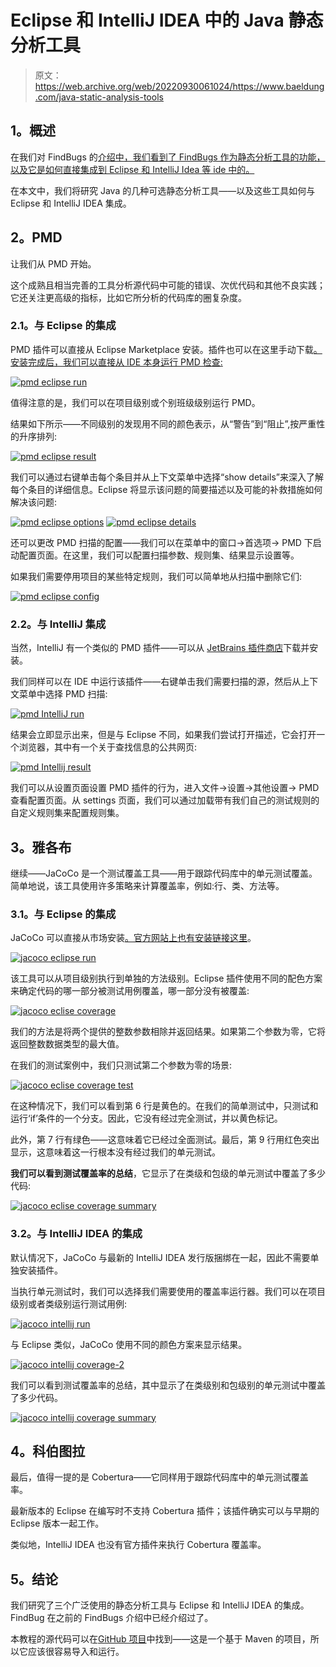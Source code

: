 # Eclipse 和 IntelliJ IDEA 中的 Java 静态分析工具

> 原文：<https://web.archive.org/web/20220930061024/https://www.baeldung.com/java-static-analysis-tools>

## 1。概述

在我们对 FindBugs 的[介绍中，我们看到了 FindBugs 作为静态分析工具的功能，以及它是如何直接集成到 Eclipse 和 IntelliJ Idea 等 ide 中的。](/web/20221128105659/https://www.baeldung.com/intro-to-findbugs)

在本文中，我们将研究 Java 的几种可选静态分析工具——以及这些工具如何与 Eclipse 和 IntelliJ IDEA 集成。

## 2。PMD

让我们从 PMD 开始。

这个成熟且相当完善的工具分析源代码中可能的错误、次优代码和其他不良实践；它还关注更高级的指标，比如它所分析的代码库的圈复杂度。

### 2.1。与 Eclipse 的集成

PMD 插件可以直接从 Eclipse Marketplace 安装。插件也可以在这里手动下载[。安装完成后，我们可以直接从 IDE 本身运行 PMD 检查:](https://web.archive.org/web/20221128105659/https://pmd.github.io/pmd-5.8.1/usage/integrations.html#Eclipse)

[![pmd eclipse run](img/6305b3d002e9b01ce0c01eaf94b6d226.png)](/web/20221128105659/https://www.baeldung.com/wp-content/uploads/2017/07/pmd_eclipse_run.png)

值得注意的是，我们可以在项目级别或个别班级级别运行 PMD。

结果如下所示——不同级别的发现用不同的颜色表示，从“警告”到“阻止”,按严重性的升序排列:

[![pmd eclipse result](img/537a4ae30bdab501c6be0e4ff5df7d44.png)](/web/20221128105659/https://www.baeldung.com/wp-content/uploads/2017/07/pmd_eclipse_result.png)

我们可以通过右键单击每个条目并从上下文菜单中选择“show details”来深入了解每个条目的详细信息。Eclipse 将显示该问题的简要描述以及可能的补救措施如何解决该问题:

[![pmd eclipse options](img/34b0258884b952e251acdc2323f3ee5e.png)](/web/20221128105659/https://www.baeldung.com/wp-content/uploads/2017/07/pmd_eclipse_options.png) [![pmd eclipse details](img/470dccf3089d6340af8b78d7943b2fb2.png)](/web/20221128105659/https://www.baeldung.com/wp-content/uploads/2017/07/pmd_eclipse_details.png)

还可以更改 PMD 扫描的配置——我们可以在菜单中的窗口->首选项-> PMD 下启动配置页面。在这里，我们可以配置扫描参数、规则集、结果显示设置等。

如果我们需要停用项目的某些特定规则，我们可以简单地从扫描中删除它们:

[![pmd eclipse config](img/e2bcbb06a267ff7a90c43ca2100385d8.png)](/web/20221128105659/https://www.baeldung.com/wp-content/uploads/2017/07/pmd_eclipse_config.png)

### 2.2。与 IntelliJ 集成

当然，IntelliJ 有一个类似的 PMD 插件——可以从 [JetBrains 插件商店](https://web.archive.org/web/20221128105659/https://plugins.jetbrains.com/plugin/1137-pmdplugin)下载并安装。

我们同样可以在 IDE 中运行该插件——右键单击我们需要扫描的源，然后从上下文菜单中选择 PMD 扫描:

[![pmd IntelliJ run](img/e5572d6a67e44838940d6de493e60a6b.png)](/web/20221128105659/https://www.baeldung.com/wp-content/uploads/2017/07/pmd_IntelliJ_run.png)

结果会立即显示出来，但是与 Eclipse 不同，如果我们尝试打开描述，它会打开一个浏览器，其中有一个关于查找信息的公共网页:

[![pmd Intellij result](img/4436349905e5bb59228a3b6481486329.png)](/web/20221128105659/https://www.baeldung.com/wp-content/uploads/2017/07/pmd_Intellij_result.png)

我们可以从设置页面设置 PMD 插件的行为，进入文件->设置->其他设置-> PMD 查看配置页面。从 settings 页面，我们可以通过加载带有我们自己的测试规则的自定义规则集来配置规则集。

## 3。雅各布

继续——JaCoCo 是一个测试覆盖工具——用于跟踪代码库中的单元测试覆盖。简单地说，该工具使用许多策略来计算覆盖率，例如:行、类、方法等。

### 3.1。与 Eclipse 的集成

JaCoCo 可以直接从市场安装[。官方网站上也有安装链接](https://web.archive.org/web/20221128105659/https://marketplace.eclipse.org/content/eclemma-java-code-coverage)[这里](https://web.archive.org/web/20221128105659/http://www.eclemma.org/installation.html)。

[![jacoco eclipse run](img/81d92b6cf3bab3bd920d8854442efa44.png)](/web/20221128105659/https://www.baeldung.com/wp-content/uploads/2017/07/jacoco_eclipse_run.png)

该工具可以从项目级别执行到单独的方法级别。Eclipse 插件使用不同的配色方案来确定代码的哪一部分被测试用例覆盖，哪一部分没有被覆盖:

[![jacoco eclise coverage](img/d91ebae1b4ccf22aa7c367ad8c00923e.png)](/web/20221128105659/https://www.baeldung.com/wp-content/uploads/2017/07/jacoco_eclise_coverage.png)

我们的方法是将两个提供的整数参数相除并返回结果。如果第二个参数为零，它将返回整数数据类型的最大值。

在我们的测试案例中，我们只测试第二个参数为零的场景:

[![jacoco eclise coverage test](img/2d9710ba5625882c95ae4e6700940060.png)](/web/20221128105659/https://www.baeldung.com/wp-content/uploads/2017/07/jacoco_eclise_coverage_test.png)

在这种情况下，我们可以看到第 6 行是黄色的。在我们的简单测试中，只测试和运行‘if’条件的一个分支。因此，它没有经过完全测试，并以黄色标记。

此外，第 7 行有绿色——这意味着它已经过全面测试。最后，第 9 行用红色突出显示，这意味着这一行根本没有经过我们的单元测试。

**我们可以看到测试覆盖率的总结**，它显示了在类级和包级的单元测试中覆盖了多少代码:

[![jacoco eclise coverage summary](img/6c5fb55daee1a9930295239880f18e45.png)](/web/20221128105659/https://www.baeldung.com/wp-content/uploads/2017/07/jacoco_eclise_coverage_summary.png)

### 3.2。与 IntelliJ IDEA 的集成

默认情况下，JaCoCo 与最新的 IntelliJ IDEA 发行版捆绑在一起，因此不需要单独安装插件。

当执行单元测试时，我们可以选择我们需要使用的覆盖率运行器。我们可以在项目级别或者类级别运行测试用例:

[![jacoco intellij run](img/3085cc3d5bb99d8f609cf12c67e64583.png)](/web/20221128105659/https://www.baeldung.com/wp-content/uploads/2017/07/jacoco_intellij_run.png)

与 Eclipse 类似，JaCoCo 使用不同的颜色方案来显示结果。

[![jacoco intellij coverage-2](img/87addedd6d162f614f7f15fa99b72b1d.png)](/web/20221128105659/https://www.baeldung.com/wp-content/uploads/2017/07/jacoco_intellij_coverage-2.png)

我们可以看到测试覆盖率的总结，其中显示了在类级别和包级别的单元测试中覆盖了多少代码。

[![jacoco intellij coverage summary](img/aa079f2b9df6f9d615bf05d67541edfb.png)](/web/20221128105659/https://www.baeldung.com/wp-content/uploads/2017/07/jacoco_intellij_coverage_summary.png)

## 4。科伯图拉

最后，值得一提的是 Cobertura——它同样用于跟踪代码库中的单元测试覆盖率。

最新版本的 Eclipse 在编写时不支持 Cobertura 插件；该插件确实可以与早期的 Eclipse 版本一起工作。

类似地，IntelliJ IDEA 也没有官方插件来执行 Cobertura 覆盖率。

## 5。结论

我们研究了三个广泛使用的静态分析工具与 Eclipse 和 IntelliJ IDEA 的集成。FindBug 在之前的 FindBugs 介绍中已经介绍过了。

本教程的源代码可以在[GitHub 项目](https://web.archive.org/web/20221128105659/https://github.com/eugenp/tutorials/tree/master/static-analysis "The Full Registration Example Project on Github ")中找到——这是一个基于 Maven 的项目，所以它应该很容易导入和运行。
